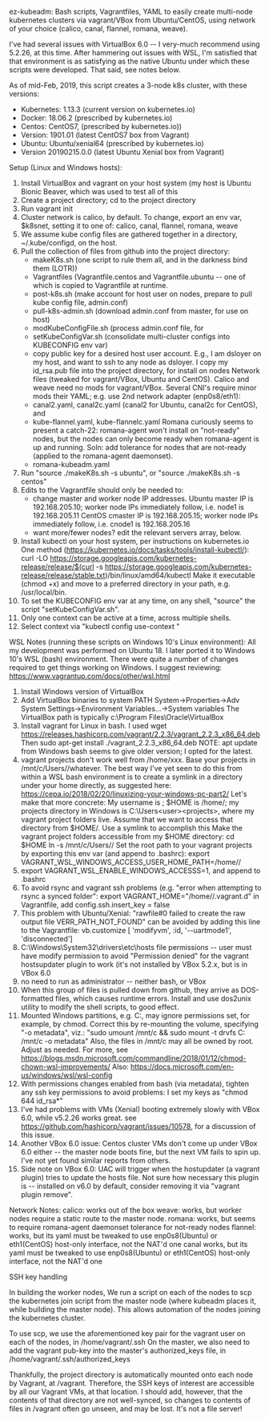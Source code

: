 ez-kubeadm: Bash scripts, Vagrantfiles, YAML to easily create multi-node kubernetes clusters via vagrant/VBox
 from Ubuntu/CentOS, using network of your choice (calico, canal, flannel, romana, weave).

I've had several issues with VirtualBox 6.0 -- I very-much recommend using 5.2.26, at this time.
After hammering out issues with WSL, I'm satisfied that that environment is as satisfying as the
native Ubuntu under which these scripts were developed.  That said, see notes below.

As of mid-Feb, 2019, this script creates a 3-node k8s cluster, with these versions:
  - Kubernetes: 1.13.3                          (current version on kubernetes.io)
  - Docker:     18.06.2                         (prescribed by kubernetes.io)
  - Centos:     CentOS7,                        (prescribed by kubernetes.io))
  -   Version:  1901.01                         (latest CentOS7 box from Vagrant)
  - Ubuntu:     Ubuntu/xenial64                 (prescribed by kubernetes.io)
  -   Version   20190215.0.0                    (latest Ubuntu Xenial box from Vagrant)

Setup (Linux and Windows hosts):
  1. Install VirtualBox and vagrant on your host system (my host is Ubuntu Bionic Beaver, which
     was used to test all of this
  2. Create a project directory; cd to the project directory
  3. Run vagrant init
  4. Cluster network is calico, by default. To change, export an env var, $k8snet, setting it to
     one of: calico, canal, flannel, romana, weave
  5. We assume kube config files are gathered together in a directory, ~/.kube/configd, on the host. 
  6. Pull the collection of files from github into the project directory:
       - makeK8s.sh (one script to rule them all, and in the darkness bind them (LOTR))
       - Vagrantfiles (Vagrantfile.centos and Vagrantfile.ubuntu -- one of which is copied to Vagrantfile at runtime.
       - post-k8s.sh (make account for host user on nodes, prepare to pull kube config file, admin.conf)
       - pull-k8s-admin.sh (download admin.conf from master, for use on host)
       - modKubeConfigFile.sh (process admin.conf file, for 
       - setKubeConfigVar.sh (consolidate multi-cluster configs into KUBECONFIG env var)
       - copy public key for a desired host user account. E.g., I am dsloyer on my host, and want to ssh
         to any node as dsloyer. I copy my id_rsa.pub file into the project directory, for install on nodes
       Network files (tweaked for vagrant/VBox, Ubuntu and CentOS). Calico and weave need no mods for vagrant/VBox.
       Several CNI's require minor mods their YAML; e.g. use 2nd network adapter (enp0s8/eth1):
       - canal2.yaml, canal2c.yaml (canal2 for Ubuntu, canal2c for CentOS), and
       - kube-flannel.yaml, kube-flannelc.yaml
       Romana curiously seems to present a catch-22: romana-agent won't install on "not-ready" nodes,
       but the nodes can only become ready when romana-agent is up and running. Soln: add tolerance for
       nodes that are not-ready (applied to the romana-agent daemonset).
       - romana-kubeadm.yaml
  7. Run "source ./makeK8s.sh -s ubuntu", or "source ./makeK8s.sh -s centos"
  8. Edits to the Vagrantfile should only be needed to:
      - change master and worker node IP addresses.
        Ubuntu master IP is 192.168.205.10; worker node IPs immediately follow, i.e. node1 is 192.168.205.11
        CentOS cmaster IP is 192.168.205.15; worker node IPs immediately follow, i.e. cnode1 is 192.168.205.16
      - want more/fewer nodes? edit the relevant servers array, below.
  9. Install kubectl on your host system, per instructions on kubernetes.io
     One method (https://kubernetes.io/docs/tasks/tools/install-kubectl/):
       curl -LO https://storage.googleapis.com/kubernetes-release/release/$(curl -s https://storage.googleapis.com/kubernetes-release/release/stable.txt)/bin/linux/amd64/kubectl
     Make it executable (chmod +x) and move to a preferred directory in your path, e.g. /usr/local/bin.
  10. To set the KUBECONFIG env var at any time, on any shell, "source" the script "setKubeConfigVar.sh".
  11. Only one context can be active at a time, across multiple shells.
  12. Select context via "kubectl config use-context <context-name>"
  
WSL Notes (running these scripts on Windows 10's Linux environment):
All my development was performed on Ubuntu 18. I later ported it to Windows 10's WSL (bash) environment.
There were quite a number of changes required to get things working on Windows.
I suggest reviewing: https://www.vagrantup.com/docs/other/wsl.html

  1. Install Windows version of VirtualBox
  2. Add VirtualBox binaries to system PATH
       System->Properties->Adv System Settings->Environment Variables...->System variables
     The VirtualBox path is typically c:\Program Files\Oracle\VirtualBox
  3. Install vagrant for Linux in bash.  I used 
       wget https://releases.hashicorp.com/vagrant/2.2.3/vagrant_2.2.3_x86_64.deb
     Then sudo apt-get install ./vagrant_2.2.3_x86_64.deb
     NOTE: apt update from Windows bash seems to give older version; I opted for the latest.
  4. vagrant projects don't work well from /home/xxx. Base your projects in /mnt/c/Users/<username>/whatever.
     The best way I've yet seen to do this from within a WSL bash environment is to create a symlink in
     a directory under your home directly, as suggested here:
       https://cepa.io/2018/02/20/linuxizing-your-windows-pc-part2/
     Let's make that more concrete:
       My username is <user>; $HOME is /home/<user>; my projects directory in Windows is
       C:\Users\<user>\<projects>, where my vagrant project folders live. Assume that we want to access 
       that directory from $HOME/<projects>. Use a symlink to accomplish this
       Make the vagrant project folders accessible from my $HOME directory:
         cd $HOME
         ln -s /mnt/c/Users/<user>/<projects> <projects>
       Set the root path to your vagrant projects by exporting this env var (and append to .bashrc):
         export VAGRANT_WSL_WINDOWS_ACCESS_USER_HOME_PATH=/home/<user>/<projects>
  5. export VAGRANT_WSL_ENABLE_WINDOWS_ACCESSS=1, and append to .bashrc
  6. To avoid rsync and vagrant ssh problems (e.g. "error when attempting to rsync a synced folder":
       export VAGRANT_HOME="/home/<user>/.vagrant.d"
     in Vagrantfile, add
       config.ssh.insert_key = false
  7. This problem with Ubuntu/Xenial: "rawfile#0 failed to create the raw output file VERR_PATH_NOT_FOUND"
     can be avoided by adding this line to the Vagrantfile:
       vb.customize [ 'modifyvm', :id, '--uartmode1', 'disconnected']
  8. C:\Windows\System32\drivers\etc\hosts file permissions -- user must have modify permission
     to avoid "Permission denied" for the vagrant hostsupdater plugin to work (it's not installed by
     VBox 5.2.x, but is in VBox 6.0
  9. no need to run as administrator -- neither bash, or VBox
  10. When this group of files is pulled down from github, they arrive as DOS-formatted files, which
     causes runtime errors.  Install and use dos2unix utility to modify the shell scripts, to good effect.
  11. Mounted Windows partitions, e.g. C:, may ignore permissions set, for example, by chmod. Correct this
      by re-mounting the volume, specifying "-o metadata", viz.:
       "sudo umount /mnt/c && sudo mount -t drvfs C: /mnt/c -o metadata"
      Also, the files in /mnt/c may all be owned by root. Adjust as needed.
      For more, see https://blogs.msdn.microsoft.com/commandline/2018/01/12/chmod-chown-wsl-improvements/
      Also: https://docs.microsoft.com/en-us/windows/wsl/wsl-config
  12. With permissions changes enabled from bash (via metadata), tighten any ssh key permissions to avoid
      problems: I set my keys as "chmod 644 id_rsa*"
  13. I've had problems with VMs (Xenial) booting extremely slowly with VBox 6.0, while v5.2.26 works great.
      see https://github.com/hashicorp/vagrant/issues/10578, for a discussion of this issue.
  14. Another VBox 6.0 issue: Centos cluster VMs don't come up under VBox 6.0 either -- the master node
      boots fine, but the next VM fails to spin up. I've not yet found similar reports from others.
  15. Side note on VBox 6.0: UAC will trigger when the hostupdater (a vagrant plugin) tries to update
      the hosts file. Not sure how necessary this plugin is -- installed on v6.0 by default, consider
      removing it via "vagrant plugin remove".

Network Notes:
  calico:    works out of the box
  weave:     works, but worker nodes require a static route to the master node.
  romana:    works, but seems to require romana-agent daemonset tolerance for not-ready nodes
  flannel:   works, but its yaml must be tweaked to use enp0s8(Ubuntu) or eth1(CentOS) host-only interface, not the NAT'd one
  canal      works, but its yaml must be tweaked to use enp0s8(Ubuntu) or eth1(CentOS) host-only interface, not the NAT'd one

SSH key handling

In building the worker nodes, We run a script on each of the nodes to scp the kubernetes join script
from the master node (where kubeadm places it, while building the master node).
This allows automation of the nodes joining the kubernetes cluster.

To use scp, we use the aforementioned key pair for the vagrant user on each of the nodes,
in /home/vagrant/.ssh
On the master, we also need to add the vagrant pub-key into the master's authorized_keys file, in
/home/vagrant/.ssh/authorized_keys

Thankfully, the project directory is automatically mounted onto each node by Vagrant, at /vagrant.
Therefore, the SSH keys of interest are accessible by all our Vagrant VMs, at that location.
I should add, however, that the contents of that directory are not well-synced, so changes to contents
of files in /vagrant often go unseen, and may be lost. It's not a file server!
